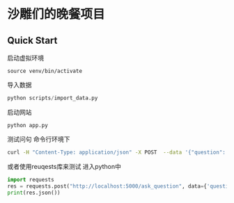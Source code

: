 # 沙雕们的晚餐项目
## Quick Start
启动虚拟环境
```
source venv/bin/activate
```
导入数据
```python
python scripts/import_data.py
```
启动网站
```
python app.py
```
测试问句
命令行环境下
```bash
curl -H "Content-Type: application/json" -X POST  --data '{"question": "2018年招生计划?"}' http://localhost:5000/ask_question
```
或者使用reuqests库来测试
进入python中
```python
import requests
res = requests.post("http://localhost:5000/ask_question", data={'question':'毓泽奇的招生计划'})
print(res.json())
```